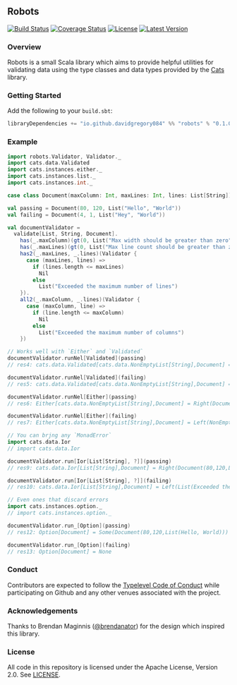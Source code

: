 ## Robots

[![Build Status](https://api.travis-ci.org/DavidGregory084/robots.svg)](https://travis-ci.org/DavidGregory084/robots)
[![Coverage Status](http://codecov.io/github/DavidGregory084/robots/coverage.svg?branch=master)](http://codecov.io/github/DavidGregory084/robots?branch=master)
[![License](https://img.shields.io/github/license/DavidGregory084/robots.svg)](https://opensource.org/licenses/Apache-2.0)
[![Latest Version](https://img.shields.io/maven-central/v/io.github.davidgregory084/robots-core_2.12.svg)](http://search.maven.org/#search%7Cga%7C1%7Cg%3A%22io.github.davidgregory084%22%20AND%20a%3A%22robots-core_2.12%22)

### Overview

Robots is a small Scala library which aims to provide helpful utilities for validating data using the type classes and data types provided by the [Cats](https://github.com/typelevel/cats) library.

### Getting Started

Add the following to your `build.sbt`:

```scala
libraryDependencies += "io.github.davidgregory084" %% "robots" % "0.1.0-RC1"
```

### Example

```scala
import robots.Validator, Validator._
import cats.data.Validated
import cats.instances.either._
import cats.instances.list._
import cats.instances.int._

case class Document(maxColumn: Int, maxLines: Int, lines: List[String])

val passing = Document(80, 120, List("Hello", "World"))
val failing = Document(4, 1, List("Hey", "World"))

val documentValidator =
  validate[List, String, Document].
    has(_.maxColumn)(gt(0, List("Max width should be greater than zero"))).
    has(_.maxLines)(gt(0, List("Max line count should be greater than zero"))).
    has2(_.maxLines, _.lines)(Validator {
      case (maxLines, lines) =>
        if (lines.length <= maxLines)
          Nil
        else
          List("Exceeded the maximum number of lines")
    }).
    all2(_.maxColumn, _.lines)(Validator {
      case (maxColumn, line) =>
        if (line.length <= maxColumn)
          Nil
        else
          List("Exceeded the maximum number of columns")
    })
```

```scala
// Works well with `Either` and `Validated`
documentValidator.runNel[Validated](passing)
// res4: cats.data.Validated[cats.data.NonEmptyList[String],Document] = Valid(Document(80,120,List(Hello, World)))

documentValidator.runNel[Validated](failing)
// res5: cats.data.Validated[cats.data.NonEmptyList[String],Document] = Invalid(NonEmptyList(Exceeded the maximum number of lines, Exceeded the maximum number of columns))

documentValidator.runNel[Either](passing)
// res6: Either[cats.data.NonEmptyList[String],Document] = Right(Document(80,120,List(Hello, World)))

documentValidator.runNel[Either](failing)
// res7: Either[cats.data.NonEmptyList[String],Document] = Left(NonEmptyList(Exceeded the maximum number of lines, Exceeded the maximum number of columns))

// You can brjng any `MonadError`
import cats.data.Ior
// import cats.data.Ior

documentValidator.run[Ior[List[String], ?]](passing)
// res9: cats.data.Ior[List[String],Document] = Right(Document(80,120,List(Hello, World)))

documentValidator.run[Ior[List[String], ?]](failing)
// res10: cats.data.Ior[List[String],Document] = Left(List(Exceeded the maximum number of lines, Exceeded the maximum number of columns))

// Even ones that discard errors
import cats.instances.option._
// import cats.instances.option._

documentValidator.run_[Option](passing)
// res12: Option[Document] = Some(Document(80,120,List(Hello, World)))

documentValidator.run_[Option](failing)
// res13: Option[Document] = None
```

### Conduct

Contributors are expected to follow the [Typelevel Code of Conduct](http://typelevel.org/conduct.html) while participating on Github and any other venues associated with the project. 

### Acknowledgements

Thanks to Brendan Maginnis ([@brendanator](https://github.com/brendanator)) for the design which inspired this library.

### License

All code in this repository is licensed under the Apache License, Version 2.0.  See [LICENSE](./LICENSE).

